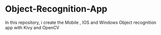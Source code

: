 # Object-Recognition-App
In this repository, i create the Mobile , IOS and Windows Object recognition app with Kivy and OpenCV
